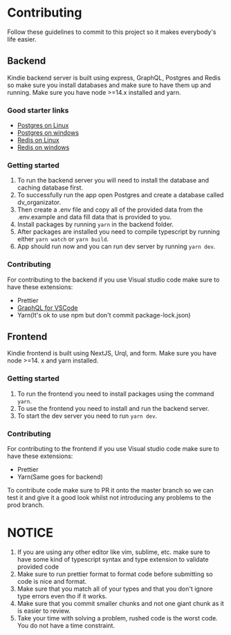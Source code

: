 # Contributing

Follow these guidelines to commit to this project so it makes everybody's life easier.
## Backend

Kindie backend server is built using express, GraphQL, Postgres and Redis so make sure you install databases and make sure to have them up and running. 
Make sure you have node >=14.x installed and yarn.

### Good starter links
<ul>
    <li><a href="https://www.digitalocean.com/community/tutorials/how-to-install-postgresql-on-ubuntu-20-04-quickstart">Postgres on Linux</a></li>
    <li><a href="https://www.postgresqltutorial.com/install-postgresql/">Postgres on windows</a></li>
    <li><a href="https://www.digitalocean.com/community/tutorials/how-to-install-and-secure-redis-on-ubuntu-20-04">Redis on Linux</a></li>
    <li><a href="https://dev.to/divshekhar/how-to-install-redis-on-windows-10-3e99">Redis on windows</a></li>
</ul>

### Getting started

1. To run the backend server you will need to install the database and caching database first.
2. To successfully run the app open Postgres and create a database called dv_organizator.
3. Then create a .env file and copy all of the provided data from the .env.example and data fill data that is provided to you.
4. Install packages by running ```yarn``` in the backend folder.
5. After packages are installed you need to compile typescript by running either ```yarn watch``` or ```yarn build```.
6. App should run now and you can run dev server by running ```yarn dev```.

### Contributing

For contributing to the backend if you use Visual studio code make sure to have these extensions:

- Prettier
- [GraphQL for VSCode](https://marketplace.visualstudio.com/items?itemName=kumar-harsh.graphql-for-vscode)
- Yarn(It's ok to use npm but don't commit package-lock.json)

## Frontend

Kindie frontend is built using NextJS, Urql, and form. Make sure you have node >=14. x and yarn installed.

### Getting started

1. To run the frontend you need to install packages using the command ```yarn```.
2. To use the frontend you need to install and run the backend server.
3. To start the dev server you need to run ```yarn dev```.

### Contributing

For contributing to the frontend if you use Visual studio code make sure to have these extensions:

- Prettier
- Yarn(Same goes for backend)

To contribute code make sure to PR it onto the master branch so we can test it and give it a good look whilst not introducing any problems to the prod branch.

# NOTICE

1. If you are using any other editor like vim, sublime, etc. make sure to have some kind of typescript syntax and type extension to validate provided code
2. Make sure to run prettier format to format code before submitting so code is nice and format.
3. Make sure that you match all of your types and that you don't ignore type errors even tho if it works.
4. Make sure that you commit smaller chunks and not one giant chunk as it is easier to review.
5. Take your time with solving a problem, rushed code is the worst code. You do not have a time constraint.